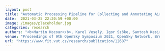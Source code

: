```yaml
---
layout: post
title: "Automatic Processing Pipeline for Collecting and Annotating Air-Traffic Voice Communication Data"
date:  2021-03-25 22:20:59 +00:00
image: /images/placeholder.jpg
categories: research
authors: "<b>Martin Kocour</b>, Karel Veselý, Igor Szöke, Santosh Kesiraju, Juan Zuluaga-Gomez, et al."
venue: "Proceedings of 9th OpenSky Symposium 2021, OpenSky Network, Brussels, Belgium, Brussels, BE"
url: "https://www.fit.vut.cz/research/publication/12687"
---
```


